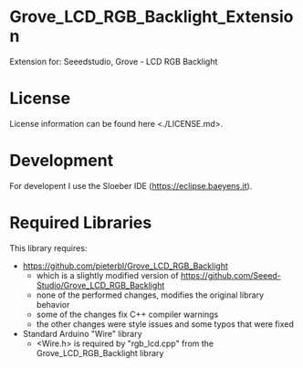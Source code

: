 # Grove\_LCD\_RGB\_Backlight\_Extension
Extension for: Seeedstudio, Grove - LCD RGB Backlight

# License
License information can be found here <./LICENSE.md>.

# Development
For developent I use the Sloeber IDE (<https://eclipse.baeyens.it>).

# Required Libraries
This library requires:
- <https://github.com/pieterbl/Grove_LCD_RGB_Backlight>
  - which is a slightly modified version of <https://github.com/Seeed-Studio/Grove_LCD_RGB_Backlight>
  - none of the performed changes, modifies the original library behavior
  - some of the changes fix C++ compiler warnings
  - the other changes were style issues and some typos that were fixed
- Standard Arduino "Wire" library
  - \<Wire.h\> is required by "rgb\_lcd.cpp" from the Grove\_LCD\_RGB\_Backlight library
